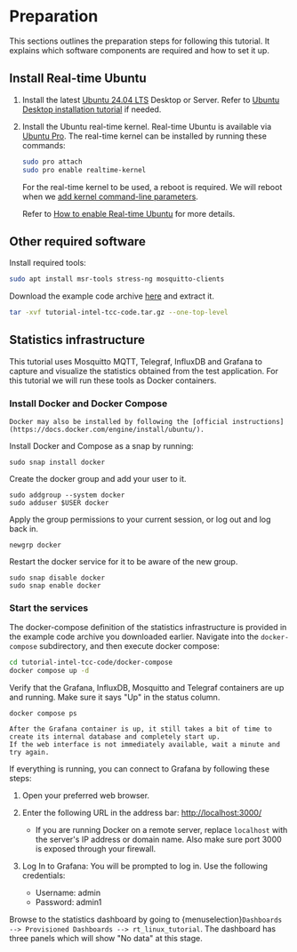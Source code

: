 # Preparation

This sections outlines the preparation steps for following this tutorial.
It explains which software components are required and how to set it up.

## Install Real-time Ubuntu

1. Install the latest [Ubuntu 24.04 LTS](https://releases.ubuntu.com/noble/) Desktop or Server.
   Refer to [Ubuntu Desktop installation tutorial](https://ubuntu.com/tutorials/install-ubuntu-desktop#1-overview) if needed.

2. Install the Ubuntu real-time kernel.
   Real-time Ubuntu is available via [Ubuntu Pro](https://ubuntu.com/pro/dashboard).
   The real-time kernel can be installed by running these commands:

   ```bash
   sudo pro attach
   sudo pro enable realtime-kernel
   ```

   For the real-time kernel to be used, a reboot is required.
   We will reboot when we [add kernel command-line parameters](kernel-parameters).

   Refer to [How to enable Real-time Ubuntu](https://canonical-ubuntu-pro-client.readthedocs-hosted.com/en/latest/howtoguides/enable_realtime_kernel/) for more details.

## Other required software

Install required tools:
```bash
sudo apt install msr-tools stress-ng mosquitto-clients
```

Download the example code archive [here](tutorial-intel-tcc-code.tar.gz) and extract it.

```bash
tar -xvf tutorial-intel-tcc-code.tar.gz --one-top-level
```

## Statistics infrastructure

This tutorial uses Mosquitto MQTT, Telegraf, InfluxDB and Grafana to capture and visualize the statistics obtained from the test application.
For this tutorial we will run these tools as Docker containers.

### Install Docker and Docker Compose

```{note}
Docker may also be installed by following the [official instructions](https://docs.docker.com/engine/install/ubuntu/).
```

Install Docker and Compose as a snap by running:

```
sudo snap install docker
```

Create the docker group and add your user to it.

```
sudo addgroup --system docker
sudo adduser $USER docker
```

Apply the group permissions to your current session, or log out and log back in.

```
newgrp docker
```

Restart the docker service for it to be aware of the new group.

```
sudo snap disable docker
sudo snap enable docker
```

### Start the services

The docker-compose definition of the statistics infrastructure is provided in the example code archive you downloaded earlier.
Navigate into the `docker-compose` subdirectory, and then execute docker compose:

```bash
cd tutorial-intel-tcc-code/docker-compose
docker compose up -d 
```

Verify that the Grafana, InfluxDB, Mosquitto and Telegraf containers are up and running.
Make sure it says "Up" in the status column.

```
docker compose ps
```

```{note}
After the Grafana container is up, it still takes a bit of time to create its internal database and completely start up.
If the web interface is not immediately available, wait a minute and try again.
```

If everything is running, you can connect to Grafana by following these steps:
1. Open your preferred web browser.
1. Enter the following URL in the address bar: [http://localhost:3000/](http://localhost:3000/)
   - If you are running Docker on a remote server, replace `localhost` with the server's IP address or domain name.
     Also make sure port 3000 is exposed through your firewall.

1. Log In to Grafana: You will be prompted to log in. Use the following credentials:
   - Username: admin
   - Password: admin1

Browse to the statistics dashboard by going to {menuselection}`Dashboards --> Provisioned Dashboards --> rt_linux_tutorial`.
The dashboard has three panels which will show "No data" at this stage.
